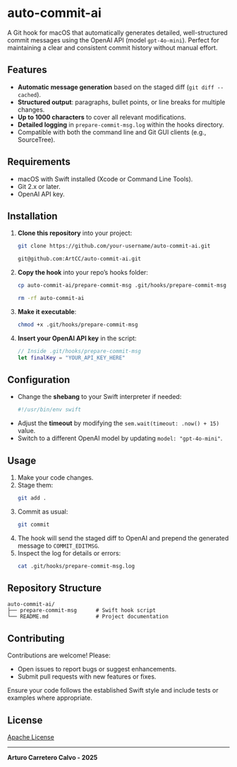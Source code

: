 # auto-commit-ai

A Git hook for macOS that automatically generates detailed, well-structured commit messages using the OpenAI API (model `gpt-4o-mini`). Perfect for maintaining a clear and consistent commit history without manual effort.

## Features

- **Automatic message generation** based on the staged diff (`git diff --cached`).
- **Structured output**: paragraphs, bullet points, or line breaks for multiple changes.
- **Up to 1000 characters** to cover all relevant modifications.
- **Detailed logging** in `prepare-commit-msg.log` within the hooks directory.
- Compatible with both the command line and Git GUI clients (e.g., SourceTree).

## Requirements

- macOS with Swift installed (Xcode or Command Line Tools).
- Git 2.x or later.
- OpenAI API key.

## Installation

1. **Clone this repository** into your project:
   ```bash
   git clone https://github.com/your-username/auto-commit-ai.git
   ```

   ```bash
   git@github.com:ArtCC/auto-commit-ai.git
   ```
2. **Copy the hook** into your repo’s hooks folder:
   ```bash
   cp auto-commit-ai/prepare-commit-msg .git/hooks/prepare-commit-msg
   ```

   ```bash
   rm -rf auto-commit-ai
   ```
3. **Make it executable**:
   ```bash
   chmod +x .git/hooks/prepare-commit-msg
   ```
4. **Insert your OpenAI API key** in the script:
   ```swift
   // Inside .git/hooks/prepare-commit-msg
   let finalKey = "YOUR_API_KEY_HERE"
   ```

## Configuration

- Change the **shebang** to your Swift interpreter if needed:
  ```bash
  #!/usr/bin/env swift
  ```
- Adjust the **timeout** by modifying the `sem.wait(timeout: .now() + 15)` value.
- Switch to a different OpenAI model by updating `model: "gpt-4o-mini"`.

## Usage

1. Make your code changes.
2. Stage them:
   ```bash
   git add .
   ```
3. Commit as usual:
   ```bash
   git commit
   ```
4. The hook will send the staged diff to OpenAI and prepend the generated message to `COMMIT_EDITMSG`.
5. Inspect the log for details or errors:
   ```bash
   cat .git/hooks/prepare-commit-msg.log
   ```

## Repository Structure

```
auto-commit-ai/
├── prepare-commit-msg      # Swift hook script
└── README.md               # Project documentation
```

## Contributing

Contributions are welcome! Please:

- Open issues to report bugs or suggest enhancements.
- Submit pull requests with new features or fixes.

Ensure your code follows the established Swift style and include tests or examples where appropriate.

## License

[Apache License](LICENSE)

---

**Arturo Carretero Calvo - 2025**
